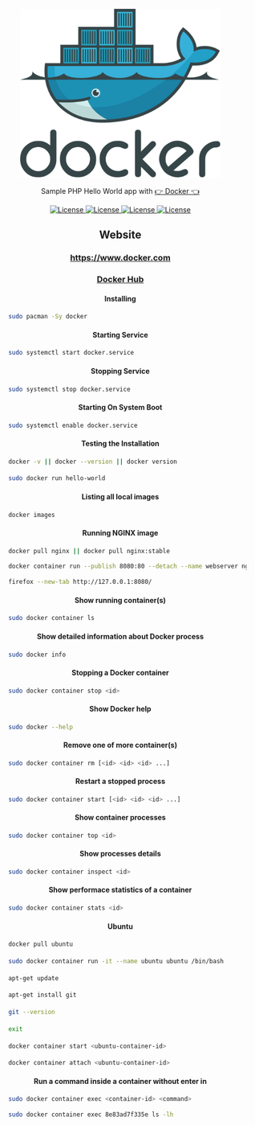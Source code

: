 <p align="center"><img src="docker.svg" width="400"></p>

<p align="center">Sample PHP Hello World app with  <a href="https://www.docker.com/">👉 Docker 👈</a></p>

<p align="center">
    <a href="https://opensource.org/licenses/MIT">
        <img alt="License" src="https://img.shields.io/badge/License-MIT-yellow.svg">
    </a>
    <a href="#">
        <img alt="License" src="https://img.shields.io/github/languages/count/MagicalStrangeQuark/DockerPHPHelloWorld">
    </a>
    <a href="#">
        <img alt="License" src="https://img.shields.io/github/last-commit/MagicalStrangeQuark/DockerPHPHelloWorld">
    </a>
    <a href="#">
        <img alt="License" src="https://img.shields.io/github/followers/MagicalStrangeQuark?style=social">
    </a>
</p>

<h2 align="center">Website</h2>

<h3 align="center">
    <a href="https://www.docker.com">https://www.docker.com</a>
</h3>

<h3 align="center">
    <a href="https://hub.docker.com">Docker Hub</a>
</h3>

<h4 align="center">Installing</h4>

```bash
	sudo pacman -Sy docker
```

<h4 align="center">Starting Service</h4>

```bash
	sudo systemctl start docker.service
```

<h4 align="center">Stopping Service</h4>

```bash
	sudo systemctl stop docker.service
```

<h4 align="center">Starting On System Boot</h4>

```bash
	sudo systemctl enable docker.service
```

<h4 align="center">Testing the Installation</h4>

```bash
	docker -v || docker --version || docker version

	sudo docker run hello-world
```

<h4 align="center">Listing all local images</h4>

```bash
	docker images
```

<h4 align="center">Running NGINX image</h4>

```bash
	docker pull nginx || docker pull nginx:stable
```

```bash
	docker container run --publish 8080:80 --detach --name webserver nginx
```

```bash
	firefox --new-tab http://127.0.0.1:8080/
```

<h4 align="center">Show running container(s)</h4>

```bash
	sudo docker container ls
```

<h4 align="center">Show detailed information about Docker process</h4>

```bash
	sudo docker info
```

<h4 align="center">Stopping a Docker container</h4>

```bash
	sudo docker container stop <id>
```

<h4 align="center">Show Docker help</h4>

```bash
	sudo docker --help
```

<h4 align="center">Remove one of more container(s)</h4>

```bash
	sudo docker container rm [<id> <id> <id> ...]
```

<h4 align="center">Restart a stopped process</h4>

```bash
	sudo docker container start [<id> <id> <id> ...]
```

<h4 align="center">Show container processes</h4>

```bash
	sudo docker container top <id>
```

<h4 align="center">Show processes details</h4>

```bash
	sudo docker container inspect <id>
```

<h4 align="center">Show performace statistics of a container</h4>

```bash
	sudo docker container stats <id>
```

<h4 align="center">Ubuntu</h4>

```bash
	docker pull ubuntu

	sudo docker container run -it --name ubuntu ubuntu /bin/bash
	
	apt-get update

	apt-get install git

	git --version

	exit

	docker container start <ubuntu-container-id>

	docker container attach <ubuntu-container-id>
```

<h4 align="center">Run a command inside a container without enter in</h4>

```bash
	sudo docker container exec <container-id> <command>
```

```bash
	sudo docker container exec 8e83ad7f335e ls -lh
```
